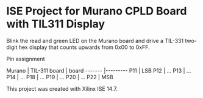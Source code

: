 # ISE Project for Murano CPLD Board with TIL311 Display

Blink the read and green LED on the Murano board and drive a TIL-331
two-digit hex display that counts upwards from 0x00 to 0xFF.

Pin assignment

Murano  | TIL-311
board   | board
------- |---------
P11     | LSB
P12     | ...
P13     | ...
P14     | ...
P18     | ...
P19     | ...
P20     | ...
P22     | MSB

This project was created with Xilinx ISE 14.7.
